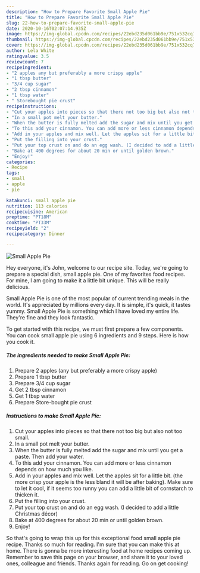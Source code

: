 ```yaml
---
description: "How to Prepare Favorite Small Apple Pie"
title: "How to Prepare Favorite Small Apple Pie"
slug: 22-how-to-prepare-favorite-small-apple-pie
date: 2020-10-16T02:07:14.935Z
image: https://img-global.cpcdn.com/recipes/22ebd235d061bb9e/751x532cq70/small-apple-pie-recipe-main-photo.jpg
thumbnail: https://img-global.cpcdn.com/recipes/22ebd235d061bb9e/751x532cq70/small-apple-pie-recipe-main-photo.jpg
cover: https://img-global.cpcdn.com/recipes/22ebd235d061bb9e/751x532cq70/small-apple-pie-recipe-main-photo.jpg
author: Lela White
ratingvalue: 3.5
reviewcount: 7
recipeingredient:
- "2 apples any but preferably a more crispy apple"
- "1 tbsp butter"
- "3/4 cup sugar"
- "2 tbsp cinnamon"
- "1 tbsp water"
- " Storebought pie crust"
recipeinstructions:
- "Cut your apples into pieces so that there not too big but also not too small."
- "In a small pot melt your butter."
- "When the butter is fully melted add the sugar and mix until you get a paste. Then add your water."
- "To this add your cinnamon. You can add more or less cinnamon depends on how much you like."
- "Add in your apples and mix well. Let the apples sit for a little bit. (the more crisp your apple is the less bland it will be after baking). Make sure to let it cool, if it seems too runny you can add a little bit of cornstarch to thicken it."
- "Put the filling into your crust."
- "Put your top crust on and do an egg wash. (I decided to add a little Christmas décor)"
- "Bake at 400 degrees for about 20 min or until golden brown."
- "Enjoy!"
categories:
- Recipe
tags:
- small
- apple
- pie

katakunci: small apple pie 
nutrition: 113 calories
recipecuisine: American
preptime: "PT18M"
cooktime: "PT33M"
recipeyield: "2"
recipecategory: Dinner

---
```



![Small Apple Pie](https://img-global.cpcdn.com/recipes/22ebd235d061bb9e/751x532cq70/small-apple-pie-recipe-main-photo.jpg)

Hey everyone, it's John, welcome to our recipe site. Today, we're going to prepare a special dish, small apple pie. One of my favorites food recipes. For mine, I am going to make it a little bit unique. This will be really delicious.



Small Apple Pie is one of the most popular of current trending meals in the world. It's appreciated by millions every day. It is simple, it's quick, it tastes yummy. Small Apple Pie is something which I have loved my entire life. They're fine and they look fantastic.


To get started with this recipe, we must first prepare a few components. You can cook small apple pie using 6 ingredients and 9 steps. Here is how you cook it.

<!--inarticleads1-->

##### The ingredients needed to make Small Apple Pie:

1. Prepare 2 apples (any but preferably a more crispy apple)
1. Prepare 1 tbsp butter
1. Prepare 3/4 cup sugar
1. Get 2 tbsp cinnamon
1. Get 1 tbsp water
1. Prepare  Store-bought pie crust




<!--inarticleads2-->

##### Instructions to make Small Apple Pie:

1. Cut your apples into pieces so that there not too big but also not too small.
1. In a small pot melt your butter.
1. When the butter is fully melted add the sugar and mix until you get a paste. Then add your water.
1. To this add your cinnamon. You can add more or less cinnamon depends on how much you like.
1. Add in your apples and mix well. Let the apples sit for a little bit. (the more crisp your apple is the less bland it will be after baking). Make sure to let it cool, if it seems too runny you can add a little bit of cornstarch to thicken it.
1. Put the filling into your crust.
1. Put your top crust on and do an egg wash. (I decided to add a little Christmas décor)
1. Bake at 400 degrees for about 20 min or until golden brown.
1. Enjoy!




So that's going to wrap this up for this exceptional food small apple pie recipe. Thanks so much for reading. I'm sure that you can make this at home. There is gonna be more interesting food at home recipes coming up. Remember to save this page on your browser, and share it to your loved ones, colleague and friends. Thanks again for reading. Go on get cooking!
